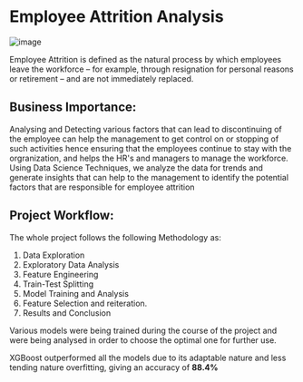 # Employee Attrition Analysis
![image](https://user-images.githubusercontent.com/55315055/144741014-7164ef4d-848b-4504-9bc9-95850fd9c14b.png)

Employee Attrition is defined as the natural process by which employees leave the workforce – for example, through resignation for personal reasons or retirement – and are not immediately replaced.

<h2>Business Importance:</h2> 
Analysing and Detecting various factors that can lead to discontinuing of the employee can help the management to get control on or stopping of such activities hence ensuring that the employees continue to stay with the orgranization, and helps the HR's and managers to manage the workforce. 
Using Data Science Techniques, we analyze the data for trends and generate insights that can help to the management to identify the potential factors that are responsible for employee attrition

<h2>Project Workflow: </h2>
The whole project follows the following Methodology as:

1. Data Exploration
2. Exploratory Data Analysis
3. Feature Engineering
4. Train-Test Splitting
5. Model Training and Analysis
6. Feature Selection and reiteration.
7. Results and Conclusion

Various models were being trained during the course of the project and were being analysed in order to choose the optimal one for further use.

XGBoost outperformed all the models due to its adaptable nature and less tending nature overfitting, giving an accuracy of <b>88.4%</b>
